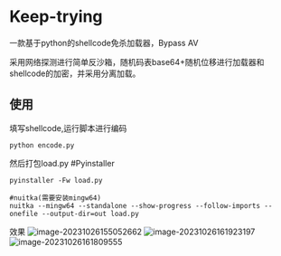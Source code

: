 # Keep-trying
一款基于python的shellcode免杀加载器，Bypass AV

采用网络探测进行简单反沙箱，随机码表base64+随机位移进行加载器和shellcode的加密，并采用分离加载。

## 使用

填写shellcode,运行脚本进行编码

```
python encode.py
```



然后打包load.py
#Pyinstaller
```
pyinstaller -Fw load.py
```
```
#nuitka(需要安装mingw64)
nuitka --mingw64 --standalone --show-progress --follow-imports --onefile --output-dir=out load.py

```
效果
![image-20231026155052662](https://github.com/1fvyuio333/Keep_trying/assets/106239269/85700733-7136-4bf2-a982-4e277d109bb7)
![image-20231026161923197](https://github.com/1fvyuio333/Keep_trying/assets/106239269/792b13c4-f3f7-431e-954a-3dca6088047e)
![image-20231026161809555](https://github.com/1fvyuio333/Keep_trying/assets/106239269/42724e1c-c3d2-4abe-961e-6031b2707976)
